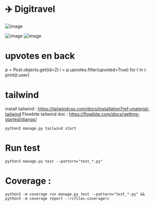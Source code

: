 # ✈️ Digitravel
![image](https://img.shields.io/badge/Python-v3.9.6%20%2B-blue?logo=python)

![image](https://img.shields.io/badge/Django-092E20?style=for-the-badge&logo=django&logoColor=green) ![image](https://img.shields.io/badge/Tailwind_CSS-38B2AC?style=for-the-badge&logo=tailwind-css&logoColor=white)


# upvotes en back
p = Post.objects.get(id=2)
i = p.upvotes.filter(upvoted=True)
for t in i:
    print(t.user)

# tailwind
install tailwind : https://tailwindcss.com/docs/installation?ref=material-tailwind
Flowbite tailwind doc : https://flowbite.com/docs/getting-started/django/

```shell
python3 manage.py tailwind start
```
# Run test 
```shell
python3 manage.py test --pattern="test_*.py"
```
# Coverage :
```shell
python3 -m coverage run manage.py test --pattern="test_*.py" && python3 -m coverage report --rcfile=.coveragerc
```
